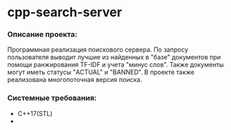 # cpp-search-server
### Описание проекта:
Программная реализация поискового сервера. 
По запросу пользователя выводит лучшие из найденных в "базе" документов при помощи ранжирования TF-IDF и учета "минус слов".
Также документы могут иметь статусы "ACTUAL" и "BANNED".
В проекте также реализована многопоточная версия поиска.

### Системные требования:
* С++17(STL)
* 
